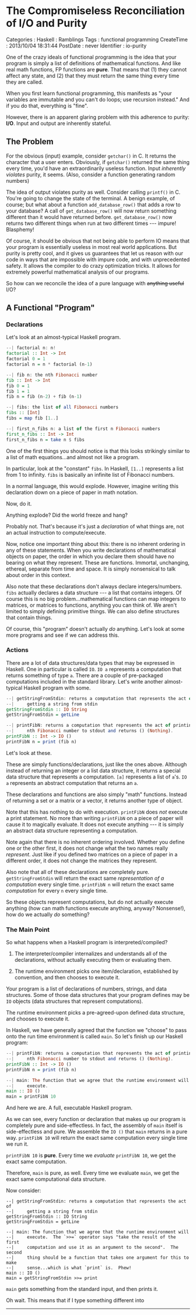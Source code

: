 The Compromiseless Reconciliation of I/O and Purity
===================================================

Categories
:   Haskell
:   Ramblings
Tags
:   functional programming
CreateTime
:   2013/10/04 18:31:44
PostDate
:   never
Identifier
:   io-purity


One of the crazy ideals of functional programming is the idea that your
program is simply a list of definitions of mathematical functions.  And like
real math functions, FP functions are **pure**.  That means that (1) they
cannot affect any state, and (2) that they must return the same thing every
time they are called.

When you first learn functional programming, this manifests as "your variables
are immutable and you can't do loops; use recursion instead."  And if you do
that, everything is "fine".

However, there is an apparent glaring problem with this adherence to purity:
**I/O**.  Input and output are inherently stateful.

The Problem
-----------

For the obvious (input) example, consider `getchar()` in C.  It returns the
character that a user enters.  Obviously, if `getchar()` returned the same
thing every time, you'd have an extraordinarily useless function.  Input
*inherently violates* purity, it seems.  (Also, consider a function generating
random numbers)

The idea of output violates purity as well.  Consider calling `printf()` in C.
You're going to change the state of the terminal.  A benign example, of
course; but what about a function `add_database_row()` that adds a row to your
database?  A call of `get_database_row()` will now return something different
than it would have returned before.  `get_database_row()` now returns two
different things when run at two different times --- impure!  Blasphemy!

Of course, it should be obvious that not being able to perform IO means that
your program is essentially useless in most real world applications.  But
purity is pretty cool, and it gives us guarantees that let us reason with our
code in ways that are impossible with impure code, and with unprecedented
safety.  It allows the compiler to do crazy optimization tricks.  It allows
for extremely powerful mathematical analysis of our programs.

So how can we reconcile the idea of a pure language with ~~anything useful~~
I/O?

A Functional "Program"
----------------------

### Declarations

Let's look at an almost-typical Haskell program.

~~~haskell
--| factorial n: n!
factorial :: Int -> Int
factorial 0 = 1
factorial n = n * factorial (n-1)

--| fib n: the nth Fibonacci number
fib :: Int -> Int
fib 0 = 1
fib 1 = 1
fib n = fib (n-2) + fib (n-1)

--| fibs: the list of all Fibonacci numbers
fibs :: [Int]
fibs = map fib [1..]

--| first_n_fibs n: a list of the first n Fibonacci numbers
first_n_fibs :: Int -> Int
first_n_fibs n = take n $ fibs
~~~

One of the first things you should notice is that this looks strikingly
similar to a list of math equations...and almost not like a program.

In particular, look at the "constant" `fibs`.  In Haskell, `[1..]` represents
a list from 1 to infinity.  `fibs` is basically an infinite list of Fibonacci
numbers.

In a normal language, this would explode.  However, imagine writing this
declaration down on a piece of paper in math notation.

Now, do it.

Anything explode?  Did the world freeze and hang?

Probably not.  That's because it's just a *declaration* of what things are,
not an actual instruction to compute/execute.

Now, notice one important thing about this: there is no inherent ordering in
any of these statements.  When you write declarations of mathematical objects
on paper, the order in which you declare them should have no bearing on what
they represent.  These are functions.  Immortal, unchanging, ethereal,
separate from time and space.  It is simply nonsensical to talk about order in
this context.

Also note that these declarations don't always declare integers/numbers.
`fibs` actually declares a data structure --- a list that contains integers.
Of course this is no big problem...mathematical functions can map integers to
matrices, or matrices to functions, anything you can think of.  We aren't
limited to simply defining primitive things.  We can also define structures
that contain things.

Of course, this "program" doesn't actually *do* anything.  Let's look at some
more programs and see if we can address this.

### Actions

There are a lot of data structures/data types that may be expressed in
Haskell.  One in particular is called `IO`.  `IO a` represents a computation
that returns something of type `a`.  There are a couple of pre-packaged
computations included in the standard library.  Let's write another
almost-typical Haskell program with some.


~~~haskell
--| getStringFromStdin: returns a computation that represents the act of
--|     getting a string from stdin
getStringFromStdin :: IO String
getStringFromStdin = getLine

--| printFibN: returns a computation that represents the act of printing the
--|     nth Fibonacci number to stdout and returns () (Nothing).
printFibN :: Int -> IO ()
printFibN n = print (fib n)
~~~

Let's look at these.

These are simply functions/declarations, just like the ones above.  Although
instead of returning an integer or a list data structure, it returns a special
data structure that represents a computation.  `[a]` represents a list of
`a`'s.  `IO a` represents an abstract computation that returns an `a`.

These declarations and functions are also simply "math" functions.  Instead of
returning a set or a matrix or a vector, it returns another type of object.

Note that this has nothing to do with execution.  `printFibN` does *not*
execute a print statement.  No more than writing `printFibN` on a piece of
paper will cause it to magically evaluate.  It does not execute anything ---
it is simply an abstract data structure representing a computation.

Note again that there is no inherent ordering involved.  Whether you define
one or the other first, it does not change what the two names really
*represent*.  Just like if you defined two matrices on a piece of paper in a
different order, it does not change the matrices they represent.

Also note that all of these declarations are completely pure.
`getStringFromStdin` will return the exact same *representation of a
computation* every single time.  `printFibN n` will return the exact same
*computation* for every `n` every single time.

So these objects represent computations, but do not actually execute anything
(how can math functions execute anything, anyway?  Nonsense!), how do we
actually *do* something?

### The Main Point

So what happens when a Haskell program is interpreted/compiled?

1.  The interpreter/compiler internalizes and understands all of the
    declarations, without actually executing them or evaluating them.

2.  The runtime environment picks one item/declaration, established by
    convention, and then chooses to execute it.

Your program is a list of declarations of numbers, strings, and data
structures.  Some of those data structures that your program defines may be
`IO` objects (data structures that represent computations).

The runtime environment picks a pre-agreed-upon defined data structure, and
chooses to execute it.

In Haskell, we have generally agreed that the function we "choose" to pass
onto the run time environment is called `main`.  So let's finish up our
Haskell program:

~~~haskell
--| printFibN: returns a computation that represents the act of printing the
--|     nth Fibonacci number to stdout and returns () (Nothing).
printFibN :: Int -> IO ()
printFibN n = print (fib n)

--| main: The function that we agree that the runtime environment will
--|     execute.
main :: IO ()
main = printFibN 10
~~~

And here we are.  A full, executable Haskell program.

As we can see, every function or declaration that makes up our program is
completely pure and side-effectless. In fact, the assembly of `main` itself is
side-effectless and pure.  We assemble the `IO ()` that `main` returns in a
pure way. `printFibN 10` will return the exact same computation every single
time we run it.

`printFibN 10` is **pure**.  Every time we *evaluate* `printFibN 10`, we get
the exact same computation.

Therefore, `main` is pure, as well.  Every time we evaluate `main`, we get the
exact same computational data structure.

Now consider:

~~~{.haskell}
--| getStringFromStdin: returns a computation that represents the act of
--|     getting a string from stdin
getStringFromStdin :: IO String
getStringFromStdin = getLine

--| main: The function that we agree that the runtime environment will
--|     execute.  The `>>=` operator says "take the result of the first
--|     computation and use it as an argument to the second".  The second
--|     thing should be a function that takes one argument for this to make
--|     sense...which is what `print` is.  Phew!
main :: IO ()
main = getStringFromStdin >>= print
~~~

`main` gets something from the standard input, and then prints it.

Oh wait.  This means that if I type something different into









<!-- Program?  What's a program? -->
<!-- --------------------------- -->

<!-- Let's jump right to the core of the issue here and get down and dirty, -->
<!-- philosophically. -->

<!-- When you think about writing a program, what do you think of? -->

<!-- You might think of code in a compiled low-level language like C.  You might -->
<!-- think of code in a scripting language, like Python or Ruby.  You might have -->
<!-- even jumped straight to thinking about assembly or machine code. -->

<!-- What do all of these ideas of programming have in common?  In all of these, -->
<!-- you are *writing instructions to manipulate memory*.  This is especially -->
<!-- obvious in assembly...it's somewhat obvious in C (where all memory is -->
<!-- essentially a giant array of bytes, and the program revolves around -->
<!-- manipulating chunks of those bytes at a time).  It's a little less obvious in -->
<!-- a scripting language, but scripting languages can be thought about as a list -->
<!-- of lines for a runtime environment to execute, in order to modify/manipulate -->
<!-- memory. -->

<!-- ### What is it really? -->

<!-- There are some slight issues with this definition of the "idea" of -->
<!-- programming, because in a way it betrays a lot of what we mentally do when we -->
<!-- program.  It betrays the abstractions that we spend so much effort to -->
<!-- carefully craft.  It betrays key principles in modular code or object oriented -->
<!-- programming. -->

<!-- When you work with a data structure, such as a hash table, for example, you -->
<!-- don't actually think about the low-level shuffling of bits for the complex -->
<!-- storage and lookup operations.  When you deal with an object-oriented library, -->
<!-- for example, you make method calls without any care about what memory -->
<!-- shuffling is actually being done. -->

<!-- ### Another thought -->

<!-- I propose that you think about programs not as instructions to manipulate -->
<!-- memory, but as a **language** by which you construct **ideas and concepts** -->
<!-- and structures, and the way those ideas and constructs interact.  A program is -->
<!-- not the manipulation of memory, but rather the manipulation of *ideas*. -->

<!-- So what is compilation?  Compilation is the process of turning ideas into an -->
<!-- "executable" data structure.  As most of us have learned it, compilation is -->
<!-- turning the text file (ideas) into machine code.  But really, is machine code -->
<!-- the "inherent" target of a program?  What about turning the ideas in a text -->
<!-- file into, say...executable javascript code?  What about turning the ideas in -->
<!-- a text file into a screenplay that actors can act out on camera and complete a -->
<!-- computation? -->

<!-- Think hard about "separating" the **ideas/concepts** of coding with a possible -->
<!-- **execution environment** of those ideas.  This is like saying how "ideas" of -->
<!-- human thought can be put into multiple languages.  The idea is an entity in -->
<!-- and of itself, and is not "tied" to a spoken sound representation, or a -->
<!-- particular execution environment. -->

<!-- Another Model -->
<!-- ------------- -->

<!-- In functional languages, everything is a function that returns an answer given -->
<!-- inputs. -->

<!-- So what if our "pure" functions return...instructions? -->

<!-- What about instead of thinking about a program as a list of instructions for a -->
<!-- computer...we thought about a program as a function that **returns** a list of -->
<!-- instructions? -->

<!-- Let's put this thought aside for a bit and imagine a DSL we can embed in Ruby. -->

<!-- ### A simple implementation -->

<!-- Let's say that our DSL in ruby will output some list of instructions.  It'll -->
<!-- be in the form of a list of symbols. -->

<!-- Let's create a sample program in this DSL: -->

<!-- ~~~ruby -->

<!-- def get_and_say_n_times(n) -->
<!--   instruction_list = [] -->
<!--   instruction_list << [:getline] -->
<!--   instruction_list << [:store_result_in, "to_say"] -->
<!--   n.times do -->
<!--     instruction_list << [:print_line, "to_say"] -->
<!--   end -->
<!-- end -->

<!-- get_and_say_n_times(4) -->
<!-- # [ [:getline], -->
<!-- #   [:store_result_in, "to_say"], -->
<!-- #   [:print_line, "to_say"], -->
<!-- #   [:print_line, "to_say"], -->
<!-- #   [:print_line, "to_say"], -->
<!-- #   [:print_line, "to_say"] ] -->

<!-- ~~~ -->

<!-- Let's break down how this is going to work: -->

<!-- 1.  The interpreter will move down the list, executing each instruction -->
<!--     one-by-one. -->
<!-- 2.  Every list item will have access to the result of the item before. -->
<!-- 3.  The first item in each instruction is the instruction, and rest are the -->
<!--     parameters. -->

<!-- So this `get_and_say_n_times` will take a number and return a program that -->
<!-- takes a string in stdin and echoes it *n* times. -->






<!-- Let's make a big leap of concepts.  How about we create some sort of dsl for -->
<!-- Ruby where we can make ruby -->





-----

<!-- What is Purity? -->
<!-- --------------- -->

<!-- Let's think --> 






<!-- What does this look like, practically?  The function *sin(x)*, for example, -->
<!-- does not imply any change in the world.  Sure, if you sit down and try to -->
<!-- calculate the sine of some number, you might change the state of your paper -->
<!-- and pencil. But the actual mathematical ideal of the sine function...it does -->
<!-- not involve any change in the world, -->
<!-- [lest we run into some really big problems][smbc]. The entire idea kind of -->
<!-- breaks down if you try to imagine it. Multiplication is an abstract, -->
<!-- non-physical concept.  Not a physical machine you run.  And why should two -->
<!-- times two change every time you calculate it? -->

<!-- [smbc]: http://www.smbc-comics.com/?id=2595 -->

